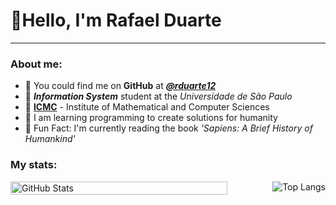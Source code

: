 # 👋Hello, I'm Rafael Duarte

---

### About me: 

- 🔭 You could find me on **GitHub** at _**[@rduarte12](https://github.com/rduarte12)**_
- 📑 _**Information System**_ student at the _Universidade de São Paulo_
- 📒 **[ICMC](https://icmc.usp.br/)** - Institute of Mathematical and Computer Sciences
- 🚩 I am learning programming to create solutions for humanity
- 📖 Fun Fact: I'm currently reading the book _'Sapiens: A Brief History of Humankind'_

### My stats:

<div style="display: flex; justify-content: space-between;">
  <img src="https://github-readme-stats.vercel.app/api?username=rduarte12&theme=transparent&bg_color=1C1C1C&border_color=000&show_icons=true&icon_color=30A3DC&title_color=ADD8E6&text_color=FFF" alt="GitHub Stats" style="width: 83%;">
  <img src="https://github-readme-stats-git-masterrstaa-rickstaa.vercel.app/api/top-langs/?username=rduarte12&layout=compact&bg_color=1C1C1C&border_color=000&title_color=ADD8E6&text_color=FFF" alt="Top Langs" style="width: %;">
</div>